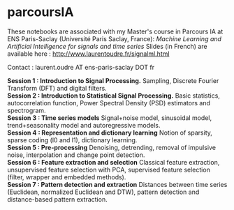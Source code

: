 # parcoursIA
These notebooks are associated with my Master's course in Parcours IA at ENS Paris-Saclay (Université Paris Saclay, France): *Machine Learning and Artificial Intelligence for signals and time series*
Slides (in French) are available here : http://www.laurentoudre.fr/signalml.html

Contact : laurent.oudre AT ens-paris-saclay DOT fr

**Session 1 : Introduction to Signal Processing.** Sampling, Discrete Fourier Transform (DFT) and digital filters.<br>
**Session 2 : Introduction to Statistical Signal Processing.** Basic statistics, autocorrelation function, Power Spectral Density (PSD) estimators and spectrogram.<br>
**Session 3 : Time series models** Signal+noise model, sinusoidal model, trend+seasonality model and autoregressive models.<br>
**Session 4 : Representation and dictionary learning** Notion of sparsity, sparse coding (l0 and l1), dictionary learning.<br>
**Session 5 : Pre-processing** Denoising, detrending, removal of impulsive noise, interpolation and change point detection.<br>
**Session 6 : Feature extraction and selection** Classical feature extraction, unsupervised feature selection with PCA, supervised feature selection (filter, wrapper and embedded methods).<br>
**Session 7 : Pattern detection and extraction** Distances between time series (Euclidean, normalized Euclidean and DTW), pattern detection and distance-based pattern extraction.
